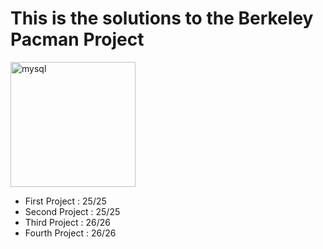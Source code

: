 # This is the solutions to the Berkeley Pacman Project

<img src="https://github.com/Angelos-Tsitsoli/AI/assets/79709259/568ba0d3-68c4-4cf2-9f09-f23f79d92f52" alt="mysql" width="200" />

* First Project : 25/25
* Second Project : 25/25
* Third Project : 26/26 
* Fourth Project : 26/26
